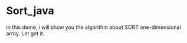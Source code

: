 # Sort_java
in this deme, i will show you the algorithm about SORT one-dimensional array. 
Let get it. 
